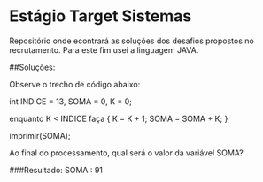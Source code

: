 # Estágio Target Sistemas

Repositório onde econtrará as soluções dos desafios propostos no recrutamento.
Para este fim usei a linguagem JAVA.

##Soluções:

Observe o trecho de código abaixo:

int INDICE = 13, SOMA = 0, K = 0;

enquanto K < INDICE faça
{
K = K + 1;
SOMA = SOMA + K;
}

imprimir(SOMA);

Ao final do processamento, qual será o valor da variável SOMA?

###Resultado: SOMA : 91 

